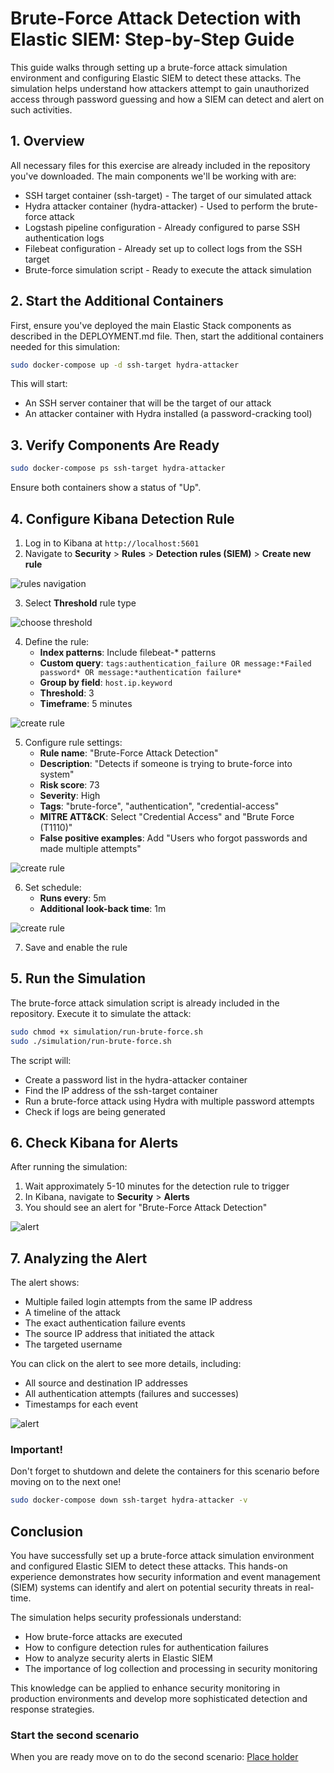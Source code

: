 # Brute-Force Attack Detection with Elastic SIEM: Step-by-Step Guide

This guide walks through setting up a brute-force attack simulation environment and configuring Elastic SIEM to detect these attacks. The simulation helps understand how attackers attempt to gain unauthorized access through password guessing and how a SIEM can detect and alert on such activities.

## 1. Overview

All necessary files for this exercise are already included in the repository you've downloaded. The main components we'll be working with are:

- SSH target container (ssh-target) - The target of our simulated attack
- Hydra attacker container (hydra-attacker) - Used to perform the brute-force attack
- Logstash pipeline configuration - Already configured to parse SSH authentication logs
- Filebeat configuration - Already set up to collect logs from the SSH target
- Brute-force simulation script - Ready to execute the attack simulation

## 2. Start the Additional Containers

First, ensure you've deployed the main Elastic Stack components as described in the DEPLOYMENT.md file. Then, start the additional containers needed for this simulation:

```bash
sudo docker-compose up -d ssh-target hydra-attacker
```

This will start:
- An SSH server container that will be the target of our attack
- An attacker container with Hydra installed (a password-cracking tool)

## 3. Verify Components Are Ready

```bash
sudo docker-compose ps ssh-target hydra-attacker
```

Ensure both containers show a status of "Up".

## 4. Configure Kibana Detection Rule

1. Log in to Kibana at `http://localhost:5601`
2. Navigate to **Security** > **Rules** > **Detection rules (SIEM)** > **Create new rule**

![rules navigation](./screenshots/rules_navigation.png "Navigate to rules")

3. Select **Threshold** rule type

![choose threshold](./screenshots/choose_threshold.png "Choose Threshold")

4. Define the rule:
   - **Index patterns**: Include filebeat-* patterns
   - **Custom query**: `tags:authentication_failure OR message:*Failed password* OR message:*authentication failure*`
   - **Group by field**: `host.ip.keyword`
   - **Threshold**: 3
   - **Timeframe**: 5 minutes
     
![create rule](./screenshots/create_rule1.png)

5. Configure rule settings:
   - **Rule name**: "Brute-Force Attack Detection"
   - **Description**: "Detects if someone is trying to brute-force into system"
   - **Risk score**: 73
   - **Severity**: High
   - **Tags**: "brute-force", "authentication", "credential-access"
   - **MITRE ATT&CK**: Select "Credential Access" and "Brute Force (T1110)"
   - **False positive examples**: Add "Users who forgot passwords and made multiple attempts"

![create rule](./screenshots/create_rule2.png)

6. Set schedule:
   - **Runs every**: 5m
   - **Additional look-back time**: 1m

![create rule](./screenshots/create_rule3.png)

7. Save and enable the rule

## 5. Run the Simulation

The brute-force attack simulation script is already included in the repository. Execute it to simulate the attack:

```bash
sudo chmod +x simulation/run-brute-force.sh
sudo ./simulation/run-brute-force.sh
```

The script will:
- Create a password list in the hydra-attacker container
- Find the IP address of the ssh-target container
- Run a brute-force attack using Hydra with multiple password attempts
- Check if logs are being generated

## 6. Check Kibana for Alerts

After running the simulation:

1. Wait approximately 5-10 minutes for the detection rule to trigger
2. In Kibana, navigate to **Security** > **Alerts**
3. You should see an alert for "Brute-Force Attack Detection"

![alert](./screenshots/alert.png)

## 7. Analyzing the Alert

The alert shows:
- Multiple failed login attempts from the same IP address
- A timeline of the attack
- The exact authentication failure events
- The source IP address that initiated the attack
- The targeted username

You can click on the alert to see more details, including:
- All source and destination IP addresses
- All authentication attempts (failures and successes)
- Timestamps for each event

![alert](./screenshots/alert_details.png)

### Important!
Don't forget to shutdown and delete the containers for this scenario before moving on to the next one!

```bash
sudo docker-compose down ssh-target hydra-attacker -v
```

## Conclusion

You have successfully set up a brute-force attack simulation environment and configured Elastic SIEM to detect these attacks. This hands-on experience demonstrates how security information and event management (SIEM) systems can identify and alert on potential security threats in real-time.

The simulation helps security professionals understand:
- How brute-force attacks are executed
- How to configure detection rules for authentication failures
- How to analyze security alerts in Elastic SIEM
- The importance of log collection and processing in security monitoring

This knowledge can be applied to enhance security monitoring in production environments and develop more sophisticated detection and response strategies.

### Start the second scenario
When you are ready move on to do the second scenario: [Place holder]()
